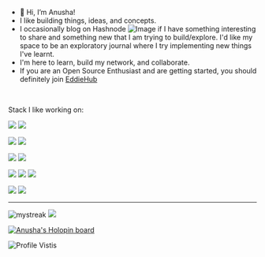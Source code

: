 - 👋 Hi, I’m Anusha!
- I like building things, ideas, and concepts.
- I occasionally blog on Hashnode ![Image](https://img.shields.io/badge/Hashnode-2962FF?style=for-the-badge&logo=hashnode&logoColor=white) if I have something interesting to share and something new that I am trying to build/explore. I'd like my space to be an exploratory journal where I try implementing new things I've learnt. 
- I'm here to learn, build my network, and collaborate.
- If you are an Open Source Enthusiast and are getting started, you should definitely join [EddieHub](https://github.com/EddieHubCommunity)

<br>

Stack I like working on:

![](https://img.shields.io/badge/Platform-Kubernetes-informational?style=flat&logo=Kubernetes&logoColor=white&color=2bbc8a)
![](https://img.shields.io/badge/Shell-bash-informational?style=flat&logo=shell&logoColor=white&color=2bbc8a)

![](https://img.shields.io/badge/code-Python-informational?style=flat&logo=python&logoColor=white&color=2bbc8a)
![](https://img.shields.io/badge/code-nodejs-informational?style=flat&logo=npm&logoColor=white&color=2bbc8a)

![](https://img.shields.io/badge/Database-mysql-informational?style=flat&logo=mysql&logoColor=white&color=2bbc8a)
![](https://img.shields.io/badge/database-PostgreSQL-informational?style=flat&logo=PostgreSQL&logoColor=white&color=2bbc8a)

![](https://img.shields.io/badge/Cloud-AWS-informational?style=flat&logo=amazon&logoColor=white&color=2bbc8a)
![](https://img.shields.io/badge/Cloud-Azure-informational?style=flat&logo=microsoft&logoColor=white&color=2bbc8a)
![](https://img.shields.io/badge/Cloud-Rancher-informational?style=flat&logo=rancher&logoColor=white&color=2bbc8a)

![](https://img.shields.io/badge/FrontEnd-ReactJs-informational?style=flat&logo=react&logoColor=white&color=2bbc8a)
![](https://img.shields.io/badge/FrontEnd-NextJs-informational?style=flat&logo=react&logoColor=white&color=2bbc8a)

<hr>
<img src="https://github-readme-streak-stats.herokuapp.com/?user=anushas-dev&theme=tokyonight" alt="mystreak"/>

<img src="https://github-profile-trophy.vercel.app/?username=anushas-dev&theme=juicyfresh&no-bg=true" />

[![Anusha's Holopin board](https://holopin.me/anushas)](https://holopin.io/@anushas)

![Profile Vistis](https://gpvc.arturio.dev/anushas-dev)

